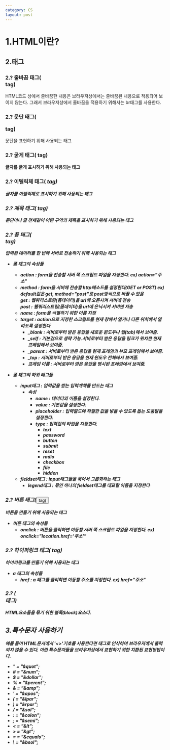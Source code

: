 ```yaml
---
category: CS
layout: post
---
```


# 1.HTML이란?

## 2.태그
### 2.? 줄바꿈 태그(<br> tag)
HTML코드 상에서 줄바꿈한 내용은 브라우저상에서는 줄바꿈된 내용으로 적용되어 보이지 않는다. 그래서 브라우저상에서 줄바꿈을 적용하기 위해서는 br태그를 사용한다.

### 2.? 문단 태그(<p> tag)
문단을 표현하기 위해 사용되는 태그

### 2.? 굵게 태그(<b> tag)
글자를 굵게 표시하기 위해 사용되는 태그

### 2.? 이텔릭체 태그(<i> tag)
글자를 이텔릭체로 표시하기 위해 사용되는 태그

### 2.? 제목 태그(<h> tag)
문단이나 글 전체같이 어떤 구역의 제목을 표시하기 위해 사용되는 태그

### 2.? 폼 태그(<form> tag)
입력된 데이터를 한 번에 서버로 전송하기 위해 사용되는 태그           

- 폼 태그의 **속성들**
    - action : form을 전송할 서버 쪽 스크립트 파일을 지정한다. ex) action="주소"
    - method : form을 서버에 전송할 http메소드를 설정한다(GET or POST) ex) default값은 get, method="post"로 post방식으로 바꿀 수 있음          
    get : 웹쿼리스트링(폼데이터)을 url에 오픈시켜 서버에 전송            
    post : 웹쿼리스트링(폼데이터)을 url에 은닉시켜 서버엔 저송          
    - name : form을 식별하기 위한 이름 지정
    - target : action으로 지정한 스크립트를 현재 창에서 열거나 다른 위치에서 열리도록 설정한다
        - _blank : 서버로부터 받은 응답을 새로운 윈도우나 탭(tab)에서 보여줌.
        - _self : 기본값으로 생략 가능.서버로부터 받은 응답을 링크가 위치한 현재 프레임에서 보여줌.
        - _parent : 서버로부터 받은 응답을 현재 프레임의 부모 프레임에서 보여줌.
        - _top : 서버로부터 받은 응답을 현재 윈도우 전체에서 보여줌.
        - 프레임 이름 : 서버로부터 받은 응답을 명시된 프레임에서 보여줌.

- 폼 태그의 **하위 태그들**
    - input태그 : 입력값을 받는 입력개체를 만드는 태그
        - 속성
            - name : 데이터의 이름을 설정한다.
            - value : 기본값을 설정한다.
            - placeholder : 입력필드에 적절한 값을 넣을 수 있도록 돕는 도움말을 설정한다.
            - type : 입력값의 타입을 지정한다.
                - text
                - password
                - button
                - submit
                - reset
                - radio
                - checkbox
                - file
                - hidden
	- fieldset태그 : input태그들을 묶어서 그룹화하는 태그
		- legend태그 : 묶인 하나의 fieldset태그를 대표할 이름을 지정한다

### 2.? 버튼 태그(<button> tag)
버튼을 만들기 위해 사용되는 태그

- 버튼 태그의 **속성들**
    - onclick : 버튼을 클릭하면 이동할 서버 쪽 스크립트 파일을 지정한다. ex) onclick="location.href='주소'"


### 2.? 하이퍼링크 태그(<a> tag)
하이퍼링크를 만들기 위해 사용되는 태그

- a 태그의 **속성들**
    - href : a 태그를 클리학면 이동할 주소를 지정한다. ex) href="주소"







### 2.? (<div> 태그)
HTML요소들을 묶기 위한 블록(block)요소다.



## 3.특수문자 사용하기
예를 들어 HTML문서에서 '<>'기호를 사용한다면 태그로 인식하여 브라우저에서 출력되지 않을 수 있다. 이런 특수문자들을 브라우저상에서 표현하기 위한 치환된 표현방법이다.
- " = "&quot"; 
- \# = "&num"; 
- $ = "&dollar"; 
- % = "&percnt";
- & = "&amp";
- ' = "&apos"; 
- ( = "&lpar"; 
- ) = "&rpar"; 
- / = "&sol";
- : = "&colon"; 
- ; = "&semi";
- < = "&lt"; 
- \> = "&gt";
- = = "&equals";
- \ = "&bsol";